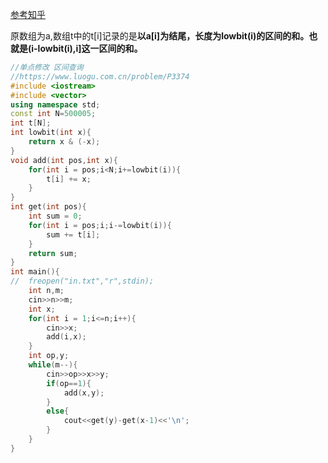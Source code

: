 [参考知乎](https://zhuanlan.zhihu.com/p/574739597)

原数组为a,数组t中的t[i]记录的是**以a[i]为结尾，长度为lowbit(i)的区间的和。也就是(i-lowbit(i),i]这一区间的和。**

```cpp
//单点修改 区间查询
//https://www.luogu.com.cn/problem/P3374
#include <iostream>
#include <vector>
using namespace std;
const int N=500005;
int t[N];
int lowbit(int x){
	return x & (-x); 
}
void add(int pos,int x){
	for(int i = pos;i<N;i+=lowbit(i)){
		t[i] += x;
	}
}
int get(int pos){
	int sum = 0;
	for(int i = pos;i;i-=lowbit(i)){
		sum += t[i];
	}
	return sum;
}
int main(){
//	freopen("in.txt","r",stdin);
	int n,m;
	cin>>n>>m;
	int x;
	for(int i = 1;i<=n;i++){
		cin>>x;
		add(i,x);
	}
	int op,y;
	while(m--){
		cin>>op>>x>>y;
		if(op==1){
			add(x,y);
		}
		else{
			cout<<get(y)-get(x-1)<<'\n';
		}
	}
}

```
